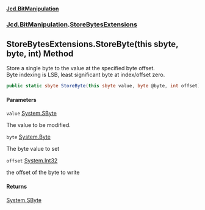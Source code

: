 #### [Jcd.BitManipulation](index.md 'index')
### [Jcd.BitManipulation](Jcd.BitManipulation.md 'Jcd.BitManipulation').[StoreBytesExtensions](Jcd.BitManipulation.StoreBytesExtensions.md 'Jcd.BitManipulation.StoreBytesExtensions')

## StoreBytesExtensions.StoreByte(this sbyte, byte, int) Method

Store a single byte to the value at the specified byte offset.  
Byte indexing is LSB, least significant byte at index/offset zero.

```csharp
public static sbyte StoreByte(this sbyte value, byte @byte, int offset);
```
#### Parameters

<a name='Jcd.BitManipulation.StoreBytesExtensions.StoreByte(thissbyte,byte,int).value'></a>

`value` [System.SByte](https://docs.microsoft.com/en-us/dotnet/api/System.SByte 'System.SByte')

The value to be modified.

<a name='Jcd.BitManipulation.StoreBytesExtensions.StoreByte(thissbyte,byte,int).byte'></a>

`byte` [System.Byte](https://docs.microsoft.com/en-us/dotnet/api/System.Byte 'System.Byte')

The byte value to set

<a name='Jcd.BitManipulation.StoreBytesExtensions.StoreByte(thissbyte,byte,int).offset'></a>

`offset` [System.Int32](https://docs.microsoft.com/en-us/dotnet/api/System.Int32 'System.Int32')

the offset of the byte to write

#### Returns
[System.SByte](https://docs.microsoft.com/en-us/dotnet/api/System.SByte 'System.SByte')